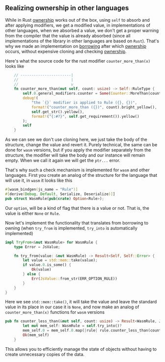 ## Realizing ownership in other languages

While in Rust [ownership](https://doc.rust-lang.org/book/ch04-01-what-is-ownership.html#what-is-ownership) works out of the box, using `self` to absorb and after applying modifiers, we get a modified value, in implementations of other languages, when we absorbed a value, we don't get a proper warning from the compiler that the value is already absorbed (since all implementations of the library in other languages are based on `Rust`). That's why we made an implementation on [borrowing](https://doc.rust-lang.org/book/ch04-02-references-and-borrowing.html) after which [ownership](https://doc.rust-lang.org/book/ch04-01-what-is-ownership.html#what-is-ownership) occurs, without expensive cloning and checking [ownership](https://doc.rust-lang.org/book/ch04-01-what-is-ownership.html#what-is-ownership).

Here's what the source code for the rust modifier `counter_more_than(x)` looks like

```rust
    // -----------------------|
    //                        |
    //                        v
    fn counter_more_than(mut self, count: usize) -> Self::RuleType {
        self.0.general_modifiers.counter = Some(Counter::MoreThan(count));
        debug!(
            "the `{}` modifier is applied to Rule ({}, {})",
            format!("counter_more_than ({})", count).bright_yellow(),
            self.get_str().yellow(),
            format!("{:#?}", self.get_requirement()).yellow()
        );
        self
    }
```

As we can see we don't use cloning here, we just take the body of the structure, change the value and revert it. Purely technical, the same can be done for `wasm` versions, but if you apply the modifier separately from the structure, the modifier will take the body and our instance will remain empty. When we call it again we will get the `ptr...` error. 

That's why such a check mechanism is implemented for `wasm` and other languages.
First you create an analog of the structure for the language that will use it, in `wasm` it looks like this

```rust
#[wasm_bindgen(js_name = "Rule")]
#[derive(Debug, Default, Serialize, Deserialize)]]
pub struct WasmRule(pub(crate) Option<Rule>);
```

Our `option`, will be a kind of flag that there is a value or not. That is, the value is either `None` or `Rule`.

Now let's implement the functionality that translates from borrowing to owning (when `try_from` is implemented, `try_into` is automatically implemented)

```rust
impl TryFrom<&mut WasmRule> for WasmRule {
    type Error = JsValue;

    fn try_from(value: &mut WasmRule) -> Result<Self, Self::Error> {
        let value = std::mem::take(value);
        if value.0.is_some() {
            Ok(value)
        } else {
            Err(JsValue::from_str(ERR_OPTION_RULE))
        }
    }
}
```

Here we see `std::mem::take()`, it will take the value and leave the standard value in its place in our case it is `None`,
and now make an analog of `counter_more_than(x)` functions for `wasm` versions

``` rust
pub fn counter_less_than(&mut self, count: usize) -> Result<WasmRule, JsValue> {
        let mut mem_self: WasmRule = self.try_into()?
        mem_self.0 = mem_self.0.map(|rule| rule.counter_less_than(count));
        Ok(mem_self)
    }
```


This allows you to efficiently manage the state of objects without having to create unnecessary copies of the data.